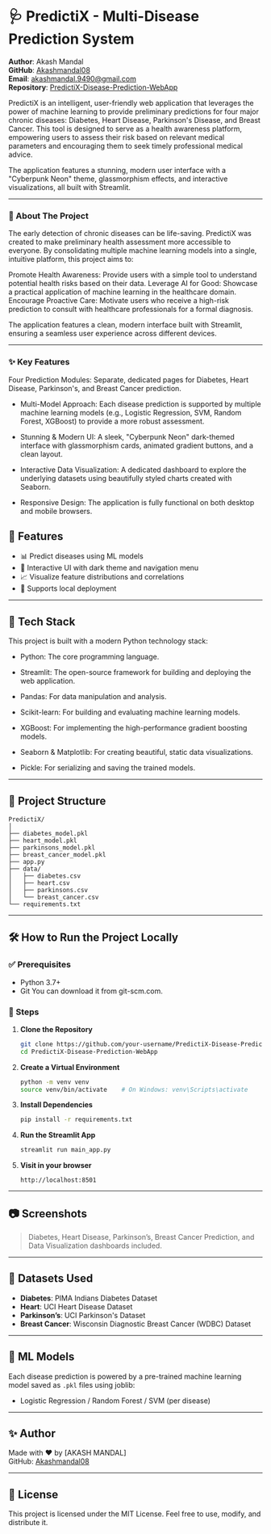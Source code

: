 # 🩺 PredictiX - Multi-Disease Prediction System

**Author**: Akash Mandal  
**GitHub**: [Akashmandal08](https://github.com/Akashmandal08)  
**Email**: akashmandal.9490@gmail.com  
**Repository**: [PredictiX-Disease-Prediction-WebApp](https://github.com/Akashmandal08/PredictiX-Disease-Prediction-WebApp.git)

PredictiX is an intelligent, user-friendly web application that leverages the power of machine learning to provide preliminary predictions for four major chronic diseases: Diabetes, Heart Disease, Parkinson's Disease, and Breast Cancer. This tool is designed to serve as a health awareness platform, empowering users to assess their risk based on relevant medical parameters and encouraging them to seek timely professional medical advice.

The application features a stunning, modern user interface with a "Cyberpunk Neon" theme, glassmorphism effects, and interactive visualizations, all built with Streamlit.

---
### 📖 About The Project
The early detection of chronic diseases can be life-saving. PredictiX was created to make preliminary health assessment more accessible to everyone. By consolidating multiple machine learning models into a single, intuitive platform, this project aims to:

Promote Health Awareness: Provide users with a simple tool to understand potential health risks based on their data.
Leverage AI for Good: Showcase a practical application of machine learning in the healthcare domain.
Encourage Proactive Care: Motivate users who receive a high-risk prediction to consult with healthcare professionals for a formal diagnosis.

The application features a clean, modern interface built with Streamlit, ensuring a seamless user experience across different devices.

---

### ✨ Key Features
Four Prediction Modules: Separate, dedicated pages for Diabetes, Heart Disease, Parkinson's, and Breast Cancer prediction.

- Multi-Model Approach: Each disease prediction is supported by multiple machine learning models (e.g., Logistic Regression, SVM, Random Forest, XGBoost) to provide a more robust assessment.

- Stunning & Modern UI: A sleek, "Cyberpunk Neon" dark-themed interface with glassmorphism cards, animated gradient buttons, and a clean layout.

- Interactive Data Visualization: A dedicated dashboard to explore the underlying datasets using beautifully styled charts created with Seaborn.

- Responsive Design: The application is fully functional on both desktop and mobile browsers.



## 🚀 Features

- 📊 Predict diseases using ML models
- 🔎 Interactive UI with dark theme and navigation menu
- 📈 Visualize feature distributions and correlations
- 💾 Supports local deployment

---

## 🧰 Tech Stack

This project is built with a modern Python technology stack:

- Python: The core programming language.

- Streamlit: The open-source framework for building and deploying the web application.

- Pandas: For data manipulation and analysis.

- Scikit-learn: For building and evaluating machine learning models.

- XGBoost: For implementing the high-performance gradient boosting models.

- Seaborn & Matplotlib: For creating beautiful, static data visualizations.

- Pickle: For serializing and saving the trained models.

---

## 📂 Project Structure

```
PredictiX/
│
├── diabetes_model.pkl
├── heart_model.pkl
├── parkinsons_model.pkl
├── breast_cancer_model.pkl
├── app.py
├── data/
│   ├── diabetes.csv
│   ├── heart.csv
│   ├── parkinsons.csv
│   └── breast_cancer.csv
└── requirements.txt
```

---

## 🛠️ How to Run the Project Locally

### ✅ Prerequisites

- Python 3.7+
- Git You can download it from git-scm.com.

### 🔄 Steps

1. **Clone the Repository**
   ```bash
   git clone https://github.com/your-username/PredictiX-Disease-Prediction-WebApp.git
   cd PredictiX-Disease-Prediction-WebApp
   ```

2. **Create a Virtual Environment**
   ```bash
   python -m venv venv
   source venv/bin/activate    # On Windows: venv\Scripts\activate
   ```

3. **Install Dependencies**
   ```bash
   pip install -r requirements.txt
   ```

4. **Run the Streamlit App**
   ```bash
   streamlit run main_app.py
   ```

5. **Visit in your browser**
   ```
   http://localhost:8501
   ```

---

## 📷 Screenshots

> Diabetes, Heart Disease, Parkinson’s, Breast Cancer Prediction, and Data Visualization dashboards included.

---

## 📌 Datasets Used

- **Diabetes**: PIMA Indians Diabetes Dataset
- **Heart**: UCI Heart Disease Dataset
- **Parkinson’s**: UCI Parkinson's Dataset
- **Breast Cancer**: Wisconsin Diagnostic Breast Cancer (WDBC) Dataset

---

## 🧠 ML Models

Each disease prediction is powered by a pre-trained machine learning model saved as `.pkl` files using joblib:
- Logistic Regression / Random Forest / SVM (per disease)

---

## ✨ Author

Made with ❤️ by [AKASH MANDAL]  
GitHub: [Akashmandal08](https://github.com/Akashmandal11)

---

## 📃 License

This project is licensed under the MIT License. Feel free to use, modify, and distribute it.

